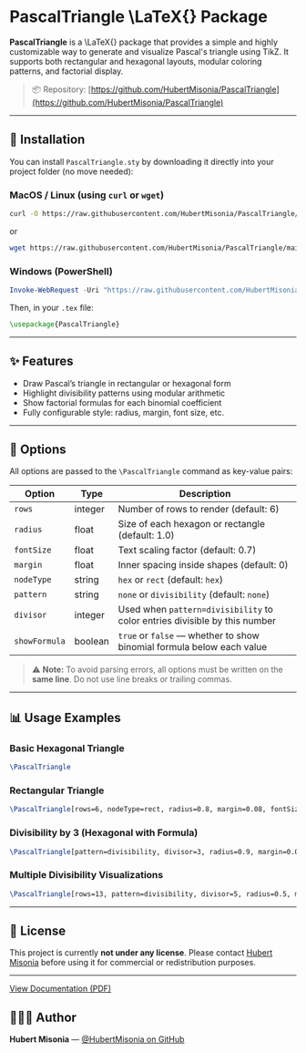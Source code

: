# PascalTriangle \LaTeX{} Package

**PascalTriangle** is a \LaTeX{} package that provides a simple and highly customizable way to generate and visualize Pascal's triangle using TikZ. It supports both rectangular and hexagonal layouts, modular coloring patterns, and factorial display.

> 📦 Repository: [https://github.com/HubertMisonia/PascalTriangle](https://github.com/HubertMisonia/PascalTriangle)

---

## 🚀 Installation

You can install `PascalTriangle.sty` by downloading it directly into your project folder (no move needed):

### MacOS / Linux (using `curl` or `wget`)

```sh
curl -O https://raw.githubusercontent.com/HubertMisonia/PascalTriangle/main/PascalTriangle.sty
```

or

```sh
wget https://raw.githubusercontent.com/HubertMisonia/PascalTriangle/main/PascalTriangle.sty
```

### Windows (PowerShell)

```powershell
Invoke-WebRequest -Uri "https://raw.githubusercontent.com/HubertMisonia/PascalTriangle/main/PascalTriangle.sty" -OutFile "PascalTriangle.sty"
```

Then, in your `.tex` file:

```latex
\usepackage{PascalTriangle}
```

---

## ✨ Features

* Draw Pascal’s triangle in rectangular or hexagonal form
* Highlight divisibility patterns using modular arithmetic
* Show factorial formulas for each binomial coefficient
* Fully configurable style: radius, margin, font size, etc.

---

## 📐 Options

All options are passed to the `\PascalTriangle` command as key-value pairs:

| Option        | Type    | Description                                                                |
| ------------- | ------- | -------------------------------------------------------------------------- |
| `rows`        | integer | Number of rows to render (default: 6)                                      |
| `radius`      | float   | Size of each hexagon or rectangle (default: 1.0)                           |
| `fontSize`    | float   | Text scaling factor (default: 0.7)                                         |
| `margin`      | float   | Inner spacing inside shapes (default: 0)                                   |
| `nodeType`    | string  | `hex` or `rect` (default: `hex`)                                           |
| `pattern`     | string  | `none` or `divisibility` (default: `none`)                                 |
| `divisor`     | integer | Used when `pattern=divisibility` to color entries divisible by this number |
| `showFormula` | boolean | `true` or `false` — whether to show binomial formula below each value      |

> ⚠️ **Note:** To avoid parsing errors, all options must be written on the **same line**. Do not use line breaks or trailing commas.

---

## 📊 Usage Examples

### Basic Hexagonal Triangle

```latex
\PascalTriangle
```

### Rectangular Triangle

```latex
\PascalTriangle[rows=6, nodeType=rect, radius=0.8, margin=0.08, fontSize=0.7]
```

### Divisibility by 3 (Hexagonal with Formula)

```latex
\PascalTriangle[pattern=divisibility, divisor=3, radius=0.9, margin=0.04, fontSize=0.7, showFormula=true]
```

### Multiple Divisibility Visualizations

```latex
\PascalTriangle[rows=13, pattern=divisibility, divisor=5, radius=0.5, margin=0.03, fontSize=0.7]
```

---

## 📄 License

This project is currently **not under any license**. Please contact [Hubert Misonia](https://github.com/HubertMisonia) before using it for commercial or redistribution purposes.

---

[View Documentation (PDF)](https://github.com/HubertMisonia/PascalTriangle/blob/main/exemples.pdf)


## 👨🏾‍💻 Author

**Hubert Misonia** — [@HubertMisonia on GitHub](https://github.com/HubertMisonia)
